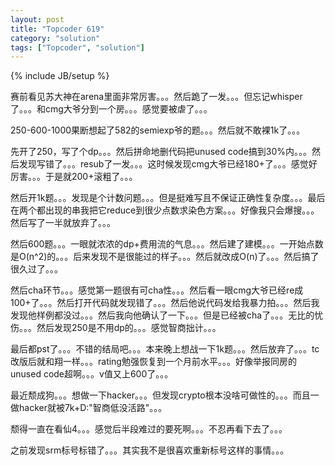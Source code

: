 ```yaml
---
layout: post
title: "Topcoder 619"
category: "solution"
tags: ["Topcoder", "solution"]
---
```

{% include JB/setup %}

赛前看见苏大神在arena里面非常厉害。。。然后跪了一发。。。但忘记whisper了。。。和cmg大爷分到一个房。。。感觉要被虐了。。。

250-600-1000果断想起了582的semiexp爷的题。。。然后就不敢裸1k了。。。

先开了250，写了个dp。。。然后拼命地删代码把unused code搞到30%内。。。然后发现写错了。。。resub了一发。。。这时候发现cmg大爷已经180+了。。。感觉好厉害。。。于是就200+滚粗了。。。

然后开1k题。。。发现是个计数问题。。。但是挺难写且不保证正确性复杂度。。。最后在两个都出现的串我把它reduce到很少点数求染色方案。。。好像我只会爆搜。。。然后写了一半就放弃了。。。

然后600题。。。一眼就浓浓的dp+费用流的气息。。。然后建了建模。。。一开始点数是O(n^2)的。。。后来发现不是很能过的样子。。。然后就改成O(n)了。。。然后搞了很久过了。。。

然后cha环节。。。感觉第一题很有可cha性。。。然后看一眼cmg大爷已经re成100+了。。。然后打开代码就发现错了。。。然后他说代码发给我暴力拍。。。然后我发现他样例都没过。。。然后我向他确认了一下。。。但是已经被cha了。。。无比的忧伤。。。然后发现250是不用dp的。。。感觉智商拙计。。。

最后都pst了。。。不错的结局吧。。。本来晚上想战一下1k题。。。然后放弃了。。。tc改版后就和翔一样。。。rating勉强恢复到一个月前水平。。。好像举报同房的unused code超啊。。。v值又上600了。。。

最近颓成狗。。。想做一下hacker。。。但发现crypto根本没啥可做性的。。。而且一做hacker就被7k+D:"智商低没活路"。。。

颓得一直在看仙4。。。感觉后半段难过的要死啊。。。不忍再看下去了。。。

之前发现srm标号标错了。。。其实我不是很喜欢重新标号这样的事情。。。